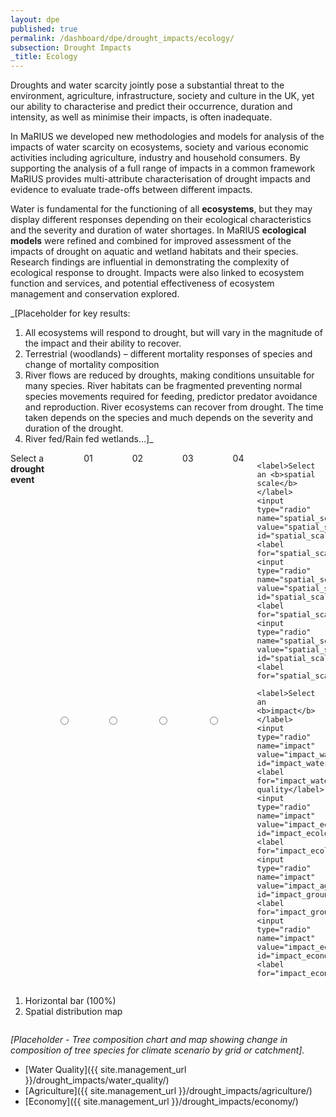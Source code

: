 ```yaml
---
layout: dpe
published: true
permalink: /dashboard/dpe/drought_impacts/ecology/
subsection: Drought Impacts
_title: Ecology
---
```


Droughts and water scarcity jointly pose a substantial threat to the environment, agriculture, infrastructure, society and culture in the UK, yet our ability to characterise and predict their occurrence, duration and intensity, as well as minimise their impacts, is often inadequate.

In MaRIUS we developed new methodologies and models for analysis of the impacts of water scarcity on ecosystems, society and various economic activities including agriculture, industry and household consumers. By supporting the analysis of a full range of impacts in a common framework MaRIUS provides multi-attribute characterisation of drought impacts and evidence to evaluate trade-offs between different impacts.


Water is fundamental for the functioning of all **ecosystems**, but they may display different responses depending on their ecological characteristics and the severity and duration of water shortages. In MaRIUS **ecological models** were refined and combined for improved assessment of the impacts of drought on aquatic and wetland habitats and their species. Research findings are influential in demonstrating the complexity of ecological response to drought. Impacts were also linked to ecosystem function and services, and potential effectiveness of ecosystem management and conservation explored.

_[Placeholder for key results:
1. All ecosystems will respond to drought, but will vary in the magnitude of the impact and their ability to recover.
2. Terrestrial (woodlands) – different mortality responses of species and change of mortality composition
3. River flows are reduced by droughts, making conditions unsuitable for many species. River habitats can be fragmented preventing normal species movements required for feeding, predictor predator avoidance and reproduction. River ecosystems can recover from drought. The time taken depends on the species and much depends on the severity and duration of the drought.
4. River fed/Rain fed wetlands...]_



<div class="large-6 medium-3 columns">
	<label>Select a <b>drought event</b></label>
	<input type="radio" name="drought_event" value="drought_event_01" id="drought_event_01"><label for="drought_event_01">01</label>
	<input type="radio" name="drought_event" value="drought_event_02" id="drought_event_02"><label for="drought_event_02">02</label>
	<input type="radio" name="drought_event" value="drought_event_03" id="drought_event_03"><label for="drought_event_03">03</label>
	<input type="radio" name="drought_event" value="drought_event_04" id="drought_event_04"><label for="drought_event_04">04</label>

	<label>Select an <b>spatial scale</b></label>
	<input type="radio" name="spatial_scale" value="spatial_scale_thames" id="spatial_scale_thames"><label for="spatial_scale_thames">Thames</label>
	<input type="radio" name="spatial_scale" value="spatial_scale_severn" id="spatial_scale_severn"><label for="spatial_scale_severn">Severn</label>
	<input type="radio" name="spatial_scale" value="spatial_scale_england" id="spatial_scale_england"><label for="spatial_scale_england">England</label>

	<label>Select an <b>impact</b></label>
	<input type="radio" name="impact" value="impact_water_quality" id="impact_water_quality"><label for="impact_water_quality">Water quality</label>
	<input type="radio" name="impact" value="impact_ecology" id="impact_ecology"><label for="impact_ecology">Ecology</label>
	<input type="radio" name="impact" value="impact_agriculture" id="impact_groundwater"><label for="impact_groundwater">Agriculture</label>
	<input type="radio" name="impact" value="impact_economy" id="impact_economy"><label for="impact_economy">Economy</label>
</div>

<div class="large-6 medium-6 columns">
	<ol>
		<li>Horizontal bar (100%)</li>
		<li>Spatial distribution map</li>
	</ol>
</div>

<script src='{{ site.baseurl }}/assets/js/pie_chart.js' type='text/javascript'> </script>

_[Placeholder - Tree composition chart and map showing change in composition of tree species for climate scenario by grid or catchment]._   





* [Water Quality]({{ site.management_url }}/drought_impacts/water_quality/)
* [Agriculture]({{ site.management_url }}/drought_impacts/agriculture/)
* [Economy]({{ site.management_url }}/drought_impacts/economy/)
